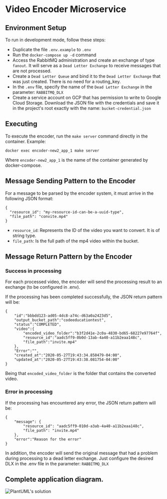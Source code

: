 # Video Encoder Microservice

## Environment Setup

To run in development mode, follow these steps:

* Duplicate the file `.env.example` to `.env`
* Run the `docker-compose up -d` command
* Access the RabbitMQ administration and create an exchange of type `fanout`. It will serve as a `Dead Letter Exchange` to receive messages that are not processed.
* Create a `Dead Letter Queue` and bind it to the `Dead Letter Exchange` that was just created. There is no need for a routing_key.
* In the `.env` file, specify the name of the `Dead Letter Exchange` in the parameter: `RABBITMQ_DLX`
* Create a service account on GCP that has permission to write to Google Cloud Storage. Download the JSON file with the credentials and save it in the project's root exactly with the name: `bucket-credential.json`


## Executing

To execute the encoder, run the `make server` command directly in the container. Example:

```
docker exec encoder-new2_app_1 make server
```

Where `encoder-new2_app_1` is the name of the container generated by docker-compose.

## Message Sending Pattern to the Encoder

For a message to be parsed by the encoder system, it must arrive in the following JSON format:

```
{
  "resource_id": "my-resource-id-can-be-a-uuid-type",
  "file_path": "convite.mp4"
}
```

* `resource_id`: Represents the ID of the video you want to convert. It is of string type.
* `file_path`: Is the full path of the mp4 video within the bucket.

## Message Return Pattern by the Encoder

### Success in processing

For each processed video, the encoder will send the processing result to an exchange (to be configured in .env).

If the processing has been completed successfully, the JSON return pattern will be:

```
{
    "id":"bbbdd123-ad05-4dc8-a74c-d63a0a2423d5",
    "output_bucket_path":"codeeducationtest",
    "status":"COMPLETED",
    "video":{
        "encoded_video_folder":"b3f2d41e-2c0a-4830-bd65-68227e97764f",
        "resource_id":"aadc5ff9-0b0d-13ab-4a40-a11b2eaa148c",
        "file_path":"invite.mp4"
    },
    "Error":"",
    "created_at":"2020-05-27T19:43:34.850479-04:00",
    "updated_at":"2020-05-27T19:43:38.081754-04:00"
}
```

Being that `encoded_video_folder` is the folder that contains the converted video.

### Error in processing

If the processing has encountered any error, the JSON return pattern will be:

```
{
    "message": {
        "resource_id": "aadc5ff9-010d-a3ab-4a40-a11b2eaa148c",
        "file_path": "invite.mp4"
    },
    "error":"Reason for the error"
}
```

In addition, the encoder will send the original message that had a problem during processing to a dead letter exchange.
Just configure the desired DLX in the .env file in the parameter: `RABBITMQ_DLX`

## Complete application diagram.

![PlantUML's solution](https://www.planttext.com/api/plantuml/svg/jLVBRkCs5DtxArXX5WwWn9kk0XGOnybqqYQDOtlQfN0jqJ9hYHH8AXvFqN_l9IdPrClE5EqiCXP5tdDuxbCVbGQfopmZiU2QVjLYz0FZSLOcb6orBjJjP29XVvColItNfQBIxkFw9XRvfCY0cyFNIYSPMqzcFrxFpTANvwT93afJYKlH34y0urJU5BXtD4sI1SrMa8u3K0SU1o7vaE7hfJvabFn4xa5jQVA4A-Ehgz7oyyiVqVnXiNpvBPg_B5QBwUDgV3KQQQPnTp0J2TraxEijcKk8DOiXmr_YJnfh8ZP4RodvL6OPcHrYt3uJfLGq6CsfL8AFOz2GYJI296USAIr12na6CxTCVcS95MJglmp2u1auf5IHD_DM4SOjI6MA04_CCvDcXQP2Cgg2gnfGbMiLIxQciesvFBuP15G753Gd9nig9A38dkBryFzglT1CS68SquiR1kWWlH4o9oV8mCDNH0jxewBUXyyGnrJLLqQpewNb4js9aYSW3-CKBxk7GtXoI715_XeH_7Vq_dWZRUWaKKFtCFXKhTzMYjVwMo6GsuAYPmt7-HIPWIPvmmKXSG7BUEg9RZsHKYwj_aqYQuXtFJpktF8GZIVWQOcurv1oeJ3KFDyOmIoREX3-8r9HWazhK3GCxgjVZey9xWPDG-QmV7qoEc7S89OvMkT0Wri5ZKauv981WHvnhyao33ei1sWK4EtpQZLVJdx1_FJizXkuTCMM_LAXUeYmciqhqot9A8ynsZ2cdH8FxX5F_2pm3yQ-YTygJ8ZTRDo1YoGlQ7gTOA7fkg54ZZggGYkuiu_sZ49PpNc7cjJPW6X7VWDc8goWlQPmlS-CKR2-MulFbo8Ja2XJhT-er3KDtnUNZ3WszsBFdQaZYG4Z0xxicgov3HdiqkeFCrHHbRaNmPpkimE99ONsXHUmNZFz_4fUIrfMOQvkS7yGVj2GAcmdLPFfYa86uEVbEcFOWfGhDWvk3qtDXy6FkyvGw4ScntZkAD3lxl-FG4i3C2xmb50u0DHzmdZR1SE_yCc53b5dTbsAwqxXDGLizWP14Gvl3DkGwNwcoZgosCGEvgukwqwTivElKB0XqEdySQ3w7x6HKY4Ony9bSCuowI3J38mvHK76swZ1esPmAlsMoeD_ebllwwxe-ao8LLzXowHvDJ4WeyPeqjO1uYsDTh3PGHXCxHFvrJoP1eD304f0xgJOkQd18HkRE1c-rIHmDBI5LehSdJK074Uo3fp5YMBtDWoQcrtF8wOhfDBgQI0HXyNK2YrfaU74fwicQxKo1Bn0z_Kye_JxErkJyHcJImmArMoyJXrdVCduZhGyEPYkJT1BRNGc2bQxmlPGKfsqu-GzNTDlhCn9DIwy4xGP6BrwEUzXKcWHYsmesriHu8-j_Lcsz7Pu8vSTSLteUHkKoO1pYUvlZWh4I4sID42E-MPIlDhHJJCFn9lwwy6x5h5nlG7iNZ5hu9EUdMgve_XH8s27obU_yDnZWhMPwGEf4iKVXA14abpRbC5hcXG2_7WuJlhcyqxvezQfPVT_AWrDzCFfv5ltz35V9ir8k6YYTVeanlUST63lF7jfQZwPcPw4fkOJiS-8nxtRzjvrXywnxonfFLHQ_Ztd4e_GtwEFIAFCity0)
